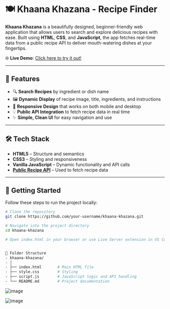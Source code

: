 # 🍽️ Khaana Khazana - Recipe Finder

**Khaana Khazana** is a beautifully designed, beginner-friendly web application that allows users to search and explore delicious recipes with ease. Built using **HTML**, **CSS**, and **JavaScript**, the app fetches real-time data from a public recipe API to deliver mouth-watering dishes at your fingertips.

🌐 **Live Demo**: [Click here to try it out!](https://6845691cef497adf0bfc6fc3--curious-kheer-940678.netlify.app/)

---

## 🌟 Features

- 🔍 **Search Recipes** by ingredient or dish name  
- 🖼️ **Dynamic Display** of recipe image, title, ingredients, and instructions  
- 📱 **Responsive Design** that works on both mobile and desktop  
- 💡 **Public API Integration** to fetch recipe data in real time  
- ✨ **Simple, Clean UI** for easy navigation and use  

---

## 🛠️ Tech Stack

- **HTML5** – Structure and semantics  
- **CSS3** – Styling and responsiveness  
- **Vanilla JavaScript** – Dynamic functionality and API calls  
- **[Public Recipe API](https://www.themealdb.com/)** – Used to fetch recipe data

---

## 🚀 Getting Started

Follow these steps to run the project locally:

```bash
# Clone the repository
git clone https://github.com/your-username/khaana-khazana.git

# Navigate into the project directory
cd khaana-khazana

# Open index.html in your browser or use Live Server extension in VS Code


📁 Folder Structure
- khaana-khazana/
- │
- ├── index.html       # Main HTML file
- ├── style.css        # Styling
- ├── script.js        # JavaScript logic and API handling
- └── README.md        # Project documentation

```
![image](https://github.com/user-attachments/assets/ec2d84f3-df64-4d34-8f0f-987dc4ce4d4c)

![image](https://github.com/user-attachments/assets/fa4bdb68-c9eb-4275-800d-2f9eb5722c85)
